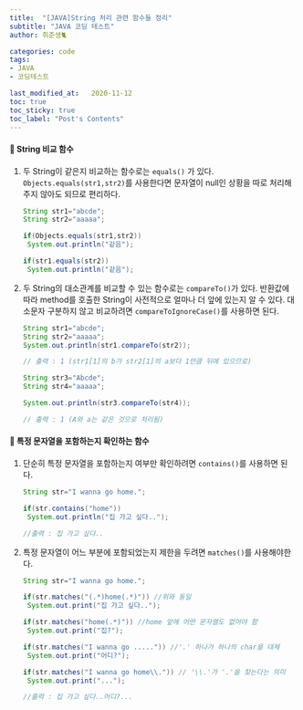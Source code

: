 ```yaml
---
title:  "[JAVA]String 처리 관련 함수들 정리"
subtitle: "JAVA 코딩 테스트"
author: 취준생🐈

categories: code
tags:
- JAVA
- 코딩테스트

last_modified_at:   2020-11-12
toc: true
toc_sticky: true
toc_label: "Post's Contents"
---
```


#### 📝 String 비교 함수

1. 두 String이 같은지 비교하는 함수로는 `equals()` 가 있다.  `Objects.equals(str1,str2)`를 사용한다면 문자열이 null인 상황을 따로 처리해주지 않아도 되므로 편리하다.

   ```java
   String str1="abcde";
   String str2="aaaaa";

   if(Objects.equals(str1,str2))
   	System.out.println("같음");

   if(str1.equals(str2))
   	System.out.println("같음");
   ```
2. 두 String의 대소관계를 비교할 수 있는 함수로는 `compareTo()`가 있다.
   반환값에 따라 method를 호출한 String이 사전적으로 얼마나 더 앞에 있는지 알 수 있다. 대소문자 구분하지 않고 비교하려면 `compareToIgnoreCase()`를 사용하면 된다.

   ```java
   String str1="abcde";
   String str2="aaaaa";
   System.out.println(str1.compareTo(str2));

   // 출력 : 1 (str1[1]의 b가 str2[1]의 a보다 1만큼 뒤에 있으므로)

   String str3="Abcde";
   String str4="aaaaa";

   System.out.println(str3.compareTo(str4));

   // 출력 : 1 (A와 a는 같은 것으로 처리됨)
   ```

  

#### 📝 특정 문자열을 포함하는지 확인하는 함수

1. 단순히 특정 문자열을 포함하는지 여부만 확인하려면 `contains()`를 사용하면 된다.

   ```java
   String str="I wanna go home.";

   if(str.contains("home"))
   	System.out.println("집 가고 싶다..");

   //출력 : 집 가고 싶다..
   ```
2. 특정 문자열이 어느 부분에 포함되었는지 제한을 두려면 `matches()`를 사용해야한다.

   ```java
   String str="I wanna go home.";

   if(str.matches("(.*)home(.*)")) //위와 동일
   	System.out.print("집 가고 싶다..");

   if(str.matches("home(.*)")) //home 앞에 어떤 문자열도 없어야 함
   	System.out.print("집?");

   if(str.matches("I wanna go .....")) //'.' 하나가 하나의 char을 대체
   	System.out.print("어디?");

   if(str.matches("I wanna go home\\.")) // '\\.'가 '.'을 찾는다는 의미
   	System.out.print("...");

   //출력 : 집 가고 싶다..어디?...
   ```
